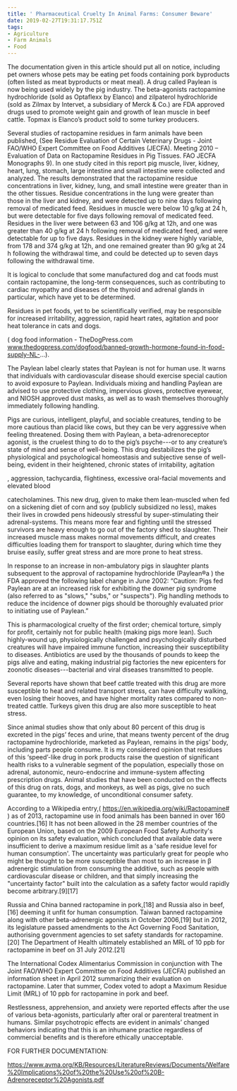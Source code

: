 ```yaml
---
title: ' Pharmaceutical Cruelty In Animal Farms: Consumer Beware'
date: 2019-02-27T19:31:17.751Z
tags:
- Agriculture
- Farm Animals
- Food
---
```

 The documentation given in this article should put all on notice, including pet owners whose pets may be eating pet foods containing pork byproducts (often listed as meat byproducts or meat meal). A drug called Paylean is now being used widely by the pig industry. The beta-agonists ractopamine hydrochloride (sold as Optaflexx by Elanco) and zilpaterol hydrochloride (sold as Zilmax by Intervet, a subsidiary of Merck & Co.) are FDA approved drugs used to promote weight gain and growth of lean muscle in beef cattle. Topmax is Elanco’s product sold to some turkey producers.

 Several studies of ractopamine residues in farm animals have been published, (See Residue Evaluation of Certain Veterinary Drugs - Joint FAO/WHO Expert Committee on Food Additives (JECFA). Meeting 2010 – Evaluation of Data on Ractopamine Residues in Pig Tissues. FAO JECFA Monographs 9). In one study cited in this report pig muscle, liver, kidney, heart, lung, stomach, large intestine and small intestine were collected and analyzed. The results demonstrated that the ractopamine residue concentrations in liver, kidney, lung, and small intestine were greater than in the other tissues. Residue concentrations in the lung were greater than those in the liver and kidney, and were detected up to nine days following removal of medicated feed. Residues in muscle were below 10 g/kg at 24 h, but were detectable for five days following removal of medicated feed. Residues in the liver were between 63 and 106 g/kg at 12h, and one was greater than 40 g/kg at 24 h following removal of medicated feed, and were detectable for up to five days. Residues in the kidney were highly variable, from 178 and 374 g/kg at 12h, and one remained greater than 90 g/kg at 24 h following the withdrawal time, and could be detected up to seven days following the withdrawal time.

It is logical to conclude that some manufactured dog and cat foods must contain ractopamine, the long-term consequences, such as contributing to cardiac myopathy and diseases of the thyroid and adrenal glands in particular, which have yet to be determined.

Residues in pet foods, yet to be scientifically verified, may be responsible for increased irritability, aggression, rapid heart rates, agitation and poor heat tolerance in cats and dogs.

( dog food information - TheDogPress.com www.thedogpress.com/dogfood/banned-growth-hormone-found-in-food-supply-NL-...).

The Paylean label clearly states that Paylean is not for human use. It warns that individuals with cardiovascular disease should exercise special caution to avoid exposure to Paylean. Individuals mixing and handling Paylean are advised to use protective clothing, impervious gloves, protective eyewear, and NIOSH approved dust masks, as well as to wash themselves thoroughly immediately following handling.

 Pigs are curious, intelligent, playful, and sociable creatures, tending to be more cautious than placid like cows, but they can be very aggressive when feeling threatened. Dosing them with Paylean, a beta-adrenoreceptor agonist, is the cruelest thing to do to the pig’s psyche---or to any creature’s state of mind and sense of well-being. This drug destabilizes the pig’s physiological and psychological homeostasis and subjective sense of well-being, evident in their heightened, chronic states of irritability, agitation

, aggression, tachycardia, flightiness, excessive oral-facial movements and elevated blood

catecholamines. This new drug, given to make them lean-muscled when fed on a sickening diet of corn and soy (publicly subsidized no less), makes their lives in crowded pens hideously stressful by super-stimulating their adrenal-systems. This means more fear and fighting until the stressed survivors are heavy enough to go out of the factory shed to slaughter. Their increased muscle mass makes normal movements difficult, and creates difficulties loading them for transport to slaughter, during which time they bruise easily, suffer great stress and are more prone to heat stress.

In response to an increase in non-ambulatory pigs in slaughter plants subsequent to the approval of ractopamine hydrochloride (Paylean®a ) the FDA approved the following label change in June 2002: “Caution: Pigs fed Paylean are at an increased risk for exhibiting the downer pig syndrome (also referred to as "slows," "subs," or "suspects"). Pig handling methods to reduce the incidence of downer pigs should be thoroughly evaluated prior to initiating use of Paylean.”

 This is pharmacological cruelty of the first order; chemical torture, simply for profit, certainly not for public health (making pigs more lean). Such highly-wound up, physiologically challenged and psychologically disturbed creatures will have impaired immune function, increasing their susceptibility to diseases. Antibiotics are used by the thousands of pounds to keep the pigs alive and eating, making industrial pig factories the new epicenters for zoonotic diseases---bacterial and viral diseases transmitted to people.

Several reports have shown that beef cattle treated with this drug are more susceptible to heat and related transport stress, can have difficulty walking, even losing their hooves, and have higher mortality rates compared to non-treated cattle. Turkeys given this drug are also more susceptible to heat stress.

 Since animal studies show that only about 80 percent of this drug is excreted in the pigs’ feces and urine, that means twenty percent of the drug ractopamine hydrochloride, marketed as Paylean, remains in the pigs’ body, including parts people consume. It is my considered opinion that residues of this ‘speed’-like drug in pork products raise the question of significant health risks to a vulnerable segment of the population, especially those on adrenal, autonomic, neuro-endocrine and immune-system affecting prescription drugs. Animal studies that have been conducted on the effects of this drug on rats, dogs, and monkeys, as well as pigs, give no such guarantee, to my knowledge, of unconditional consumer safety.

According to a Wikipedia entry,( https://en.wikipedia.org/wiki/Ractopamine# ) as of 2013, ractopamine use in food animals has been banned in over 160 countries.\[16] It has not been allowed in the 28 member countries of the European Union, based on the 2009 European Food Safety Authority's opinion on its safety evaluation, which concluded that available data were insufficient to derive a maximum residue limit as a 'safe residue level for human consumption'. The uncertainty was particularly great for people who might be thought to be more susceptible than most to an increase in β adrenergic stimulation from consuming the additive, such as people with cardiovascular disease or children, and that simply increasing the "uncertainty factor" built into the calculation as a safety factor would rapidly become arbitrary.\[9]\[17]

Russia and China banned ractopamine in pork,\[18] and Russia also in beef,\[16] deeming it unfit for human consumption. Taiwan banned ractopamine along with other beta-adrenergic agonists in October 2006,\[19] but in 2012, its legislature passed amendments to the Act Governing Food Sanitation, authorising government agencies to set safety standards for ractopamine.\[20] The Department of Health ultimately established an MRL of 10 ppb for ractopamine in beef on 31 July 2012.\[21]

The International Codex Alimentarius Commission in conjunction with The Joint FAO/WHO Expert Committee on Food Additives (JECFA) published an information sheet in April 2012 summarizing their evaluation on ractopamine. Later that summer, Codex voted to adopt a Maximum Residue Limit (MRL) of 10 ppb for ractopamine in pork and beef.

Restlessness, apprehension, and anxiety were reported effects after the use of various beta-agonists, particularly after oral or parenteral treatment in humans. Similar psychotropic effects are evident in animals’ changed behaviors indicating that this is an inhumane practice regardless of commercial benefits and is therefore ethically unacceptable.

 FOR FURTHER DOCUMENTATION:

<https://www.avma.org/KB/Resources/LiteratureReviews/Documents/Welfare%20Implications%20of%20the%20Use%20of%20B-Adrenoreceptor%20Agonists.pdf>
